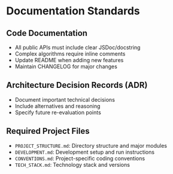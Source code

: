 # Documentation Standards

## Code Documentation

- All public APIs must include clear JSDoc/docstring
- Complex algorithms require inline comments
- Update README when adding new features
- Maintain CHANGELOG for major changes

## Architecture Decision Records (ADR)

- Document important technical decisions
- Include alternatives and reasoning
- Specify future re-evaluation points

## Required Project Files

- `PROJECT_STRUCTURE.md`: Directory structure and major modules
- `DEVELOPMENT.md`: Development setup and run instructions
- `CONVENTIONS.md`: Project-specific coding conventions
- `TECH_STACK.md`: Technology stack and versions
